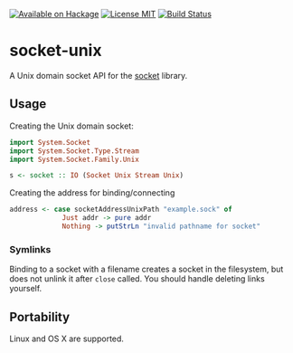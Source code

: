 [![Available on Hackage][badge-hackage]][hackage]
[![License MIT][badge-license]][license]
[![Build Status][badge-travis]][travis]
# socket-unix
A Unix domain socket API for the [socket](https://github.com/lpeterse/haskell-socket) library.

## Usage
Creating the Unix domain socket:
```haskell
import System.Socket
import System.Socket.Type.Stream
import System.Socket.Family.Unix

s <- socket :: IO (Socket Unix Stream Unix)
```

Creating the address for binding/connecting
```haskell
address <- case socketAddressUnixPath "example.sock" of
             Just addr -> pure addr
             Nothing -> putStrLn "invalid pathname for socket"
```
### Symlinks
Binding to a socket with a filename creates a socket in the filesystem, but does not unlink it after `close` called. You should handle deleting links yourself.
## Portability
Linux and OS X are supported.


[badge-travis]: https://img.shields.io/travis/VyacheslavHashov/haskell-socket-unix.svg
[travis]: https://travis-ci.org/VyacheslavHashov/haskell-socket-unix
[badge-hackage]: https://img.shields.io/hackage/v/socket-unix.svg?dummy
[hackage]: https://hackage.haskell.org/package/socket-unix
[badge-license]: https://img.shields.io/badge/license-MIT-blue.svg?dummy
[license]: https://github.com/vyacheslavhashov/haskell-socket-unix/blob/master/LICENSE
